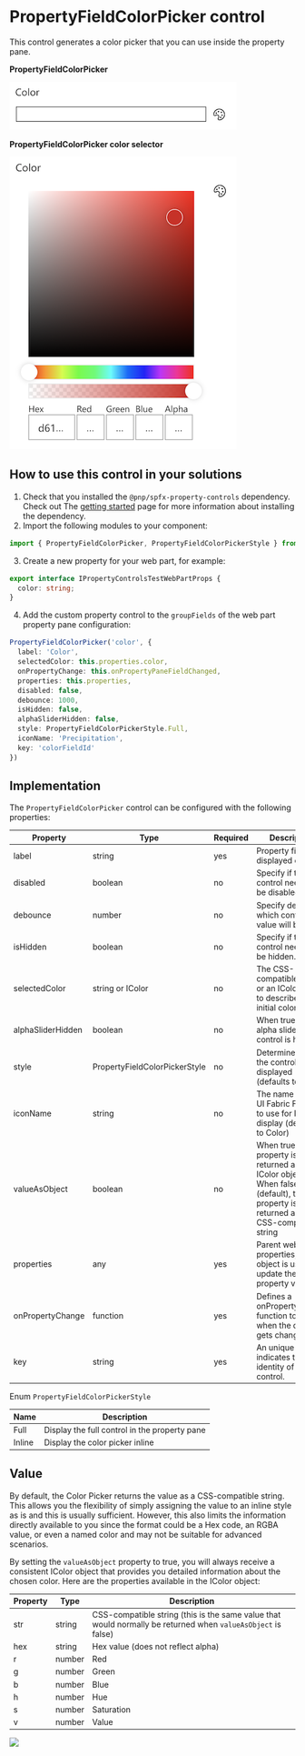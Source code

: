 # PropertyFieldColorPicker control

This control generates a color picker that you can use inside the property pane.

**PropertyFieldColorPicker**

![Color picker initial](../assets/colorpicker-initial.png)

**PropertyFieldColorPicker color selector**

![Color picker select color](../assets/colorpicker-selector.png)

## How to use this control in your solutions

1. Check that you installed the `@pnp/spfx-property-controls` dependency. Check out The [getting started](../../#getting-started) page for more information about installing the dependency.
2. Import the following modules to your component:

```TypeScript
import { PropertyFieldColorPicker, PropertyFieldColorPickerStyle } from '@pnp/spfx-property-controls/lib/PropertyFieldColorPicker';
```

3. Create a new property for your web part, for example:

```TypeScript
export interface IPropertyControlsTestWebPartProps {
  color: string;
}
```

4. Add the custom property control to the `groupFields` of the web part property pane configuration:

```TypeScript
PropertyFieldColorPicker('color', {
  label: 'Color',
  selectedColor: this.properties.color,
  onPropertyChange: this.onPropertyPaneFieldChanged,
  properties: this.properties,
  disabled: false,
  debounce: 1000,
  isHidden: false,
  alphaSliderHidden: false,
  style: PropertyFieldColorPickerStyle.Full,
  iconName: 'Precipitation',
  key: 'colorFieldId'
})
```

## Implementation

The `PropertyFieldColorPicker` control can be configured with the following properties:

| Property | Type | Required | Description |
| ---- | ---- | ---- | ---- |
| label | string | yes | Property field label displayed on top. |
| disabled | boolean | no | Specify if the control needs to be disabled. |
| debounce | number | no | Specify delay after which control value will be set. |
| isHidden | boolean | no | Specify if the control needs to be hidden. |
| selectedColor | string or IColor | no | The CSS-compatible string or an IColor object to describe the initial color |
| alphaSliderHidden | boolean | no | When true, the alpha slider control is hidden |
| style | PropertyFieldColorPickerStyle | no | Determines how the control is displayed (defaults to inline) |
| iconName | string | no | The name of the UI Fabric Font Icon to use for Inline display (defaults to Color) |
| valueAsObject | boolean | no | When true, the property is returned as an IColor object. When false (default), the property is returned as a CSS-compatible string |
| properties | any | yes | Parent web part properties, this object is use to update the property value.  |
| onPropertyChange | function | yes | Defines a onPropertyChange function to raise when the date gets changed. |
| key | string | yes | An unique key that indicates the identity of this control. |

Enum `PropertyFieldColorPickerStyle`

| Name | Description |
| ---- | ---- |
| Full | Display the full control in the property pane |
| Inline | Display the color picker inline |

## Value

By default, the Color Picker returns the value as a CSS-compatible string. This allows you the flexibility of simply assigning the value to an inline style as is and this is usually sufficient. However, this also limits the information directly available to you since the format could be a Hex code, an RGBA value, or even a named color and may not be suitable for advanced scenarios.

By setting the `valueAsObject` property to true, you will always receive a consistent IColor object that provides you detailed information about the chosen color. Here are the properties available in the IColor object:

| Property | Type | Description |
| ---- | ---- | ---- |
| str | string | CSS-compatible string (this is the same value that would normally be returned when `valueAsObject` is false) |
| hex | string | Hex value (does not reflect alpha) |
| r |  number | Red |
| g | number | Green |
| b | number | Blue |
| h | number | Hue |
| s | number | Saturation |
| v | number | Value |

![](https://telemetry.sharepointpnp.com/sp-dev-fx-property-controls/wiki/PropertyFieldColorPicker)
